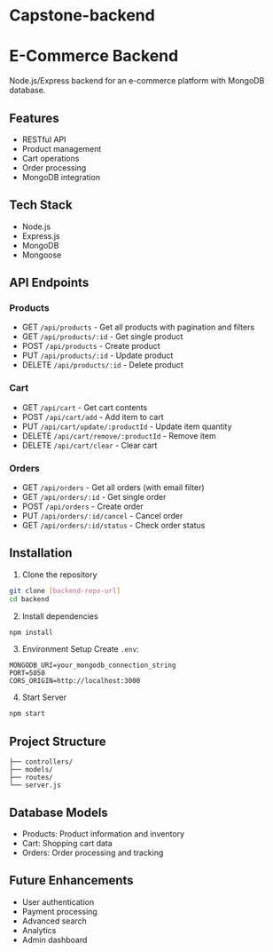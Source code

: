 # Capstone-backend

# E-Commerce Backend

Node.js/Express backend for an e-commerce platform with MongoDB database.

## Features

- RESTful API
- Product management
- Cart operations
- Order processing
- MongoDB integration

## Tech Stack

- Node.js
- Express.js
- MongoDB
- Mongoose

## API Endpoints

### Products

- GET `/api/products` - Get all products with pagination and filters
- GET `/api/products/:id` - Get single product
- POST `/api/products` - Create product
- PUT `/api/products/:id` - Update product
- DELETE `/api/products/:id` - Delete product

### Cart

- GET `/api/cart` - Get cart contents
- POST `/api/cart/add` - Add item to cart
- PUT `/api/cart/update/:productId` - Update item quantity
- DELETE `/api/cart/remove/:productId` - Remove item
- DELETE `/api/cart/clear` - Clear cart

### Orders

- GET `/api/orders` - Get all orders (with email filter)
- GET `/api/orders/:id` - Get single order
- POST `/api/orders` - Create order
- PUT `/api/orders/:id/cancel` - Cancel order
- GET `/api/orders/:id/status` - Check order status

## Installation

1. Clone the repository

```bash
git clone [backend-repo-url]
cd backend
```

2. Install dependencies

```bash
npm install
```

3. Environment Setup
   Create `.env`:

```
MONGODB_URI=your_mongodb_connection_string
PORT=5050
CORS_ORIGIN=http://localhost:3000
```

4. Start Server

```bash
npm start
```

## Project Structure

```
├── controllers/
├── models/
├── routes/
└── server.js
```

## Database Models

- Products: Product information and inventory
- Cart: Shopping cart data
- Orders: Order processing and tracking

## Future Enhancements

- User authentication
- Payment processing
- Advanced search
- Analytics
- Admin dashboard
